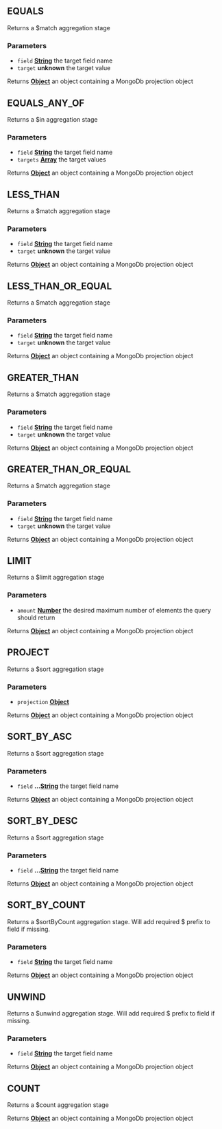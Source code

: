 <!-- Generated by documentation.js. Update this documentation by updating the source code. -->

## EQUALS

Returns a $match aggregation stage

### Parameters

*   `field` **[String][1]** the target field name
*   `target` **unknown** the target value

Returns **[Object][2]** an object containing a MongoDb projection object

## EQUALS\_ANY\_OF

Returns a $in aggregation stage

### Parameters

*   `field` **[String][1]** the target field name
*   `targets` **[Array][3]** the target values

Returns **[Object][2]** an object containing a MongoDb projection object

## LESS\_THAN

Returns a $match aggregation stage

### Parameters

*   `field` **[String][1]** the target field name
*   `target` **unknown** the target value

Returns **[Object][2]** an object containing a MongoDb projection object

## LESS\_THAN\_OR\_EQUAL

Returns a $match aggregation stage

### Parameters

*   `field` **[String][1]** the target field name
*   `target` **unknown** the target value

Returns **[Object][2]** an object containing a MongoDb projection object

## GREATER\_THAN

Returns a $match aggregation stage

### Parameters

*   `field` **[String][1]** the target field name
*   `target` **unknown** the target value

Returns **[Object][2]** an object containing a MongoDb projection object

## GREATER\_THAN\_OR\_EQUAL

Returns a $match aggregation stage

### Parameters

*   `field` **[String][1]** the target field name
*   `target` **unknown** the target value

Returns **[Object][2]** an object containing a MongoDb projection object

## LIMIT

Returns a $limit aggregation stage

### Parameters

*   `amount` **[Number][4]** the desired maximum number of elements the query should return

Returns **[Object][2]** an object containing a MongoDb projection object

## PROJECT

Returns a $sort aggregation stage

### Parameters

*   `projection` **[Object][2]**&#x20;

Returns **[Object][2]** an object containing a MongoDb projection object

## SORT\_BY\_ASC

Returns a $sort aggregation stage

### Parameters

*   `field` **...[String][1]** the target field name

Returns **[Object][2]** an object containing a MongoDb projection object

## SORT\_BY\_DESC

Returns a $sort aggregation stage

### Parameters

*   `field` **...[String][1]** the target field name

Returns **[Object][2]** an object containing a MongoDb projection object

## SORT\_BY\_COUNT

Returns a $sortByCount aggregation stage. Will add required $ prefix to field if missing.

### Parameters

*   `field` **[String][1]** the target field name

Returns **[Object][2]** an object containing a MongoDb projection object

## UNWIND

Returns a $unwind aggregation stage. Will add required $ prefix to field if missing.

### Parameters

*   `field` **[String][1]** the target field name

Returns **[Object][2]** an object containing a MongoDb projection object

## COUNT

Returns a $count aggregation stage

Returns **[Object][2]** an object containing a MongoDb projection object

[1]: https://developer.mozilla.org/docs/Web/JavaScript/Reference/Global_Objects/String

[2]: https://developer.mozilla.org/docs/Web/JavaScript/Reference/Global_Objects/Object

[3]: https://developer.mozilla.org/docs/Web/JavaScript/Reference/Global_Objects/Array

[4]: https://developer.mozilla.org/docs/Web/JavaScript/Reference/Global_Objects/Number
